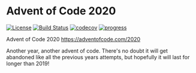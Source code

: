 ﻿# Advent of Code 2020

[![License](https://img.shields.io/badge/License-Apache%202.0-blue.svg?style=for-the-badge&logo=appveyo)](https://opensource.org/licenses/Apache-2.0) 
[![Build Status](https://img.shields.io/github/workflow/status/jstuczyn/AdventOfCode2020/Continuous%20integration/master?style=for-the-badge&logo=github-actions)](https://github.com/jstuczyn/AdventOfCode2020/actions?query=branch%3Amaster)
[![codecov](https://img.shields.io/codecov/c/github/jstuczyn/AdventOfCode2020?token=XIHKZDLHQT&style=for-the-badge&logo=codecov)](https://codecov.io/gh/jstuczyn/AdventOfCode2020)
[![progress](https://img.shields.io/badge/Progress-21%2F25-blue?style=for-the-badge)](https://adventofcode.com/2020/about)

Advent of Code 2020 <https://adventofcode.com/2020>

Another year, another advent of code. There's no doubt it will get abandoned like all the previous years attempts, but hopefully it will last for longer than 2019!


